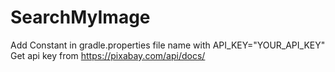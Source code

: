 # SearchMyImage

Add Constant in gradle.properties file name with API_KEY="YOUR_API_KEY"
Get api key from https://pixabay.com/api/docs/
